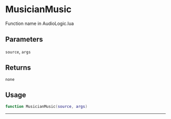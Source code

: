 # MusicianMusic
Function name in AudioLogic.lua
## Parameters
`source`, `args`
## Returns
`none`
## Usage
```lua
function MusicianMusic(source, args)
```
---
